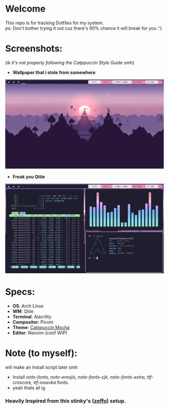 # Welcome
This repo is for tracking Dotfiles for my system.\
*ps*: Don't bother trying it out cuz there's 90% chance it will break for you :')

# Screenshots:
*(ik it's not properly following the Catppuccin Style Guide smh)*

- **Wallpaper that i stole from somewhere**

<img src="assets/wallpaper.png">

- **Freak you Qtile**

<img src="assets/terminals.png">

# Specs:
- **OS**: Arch Linux
- **WM**: Qtile
- **Terminal**: Alacritty
- **Compositor**: Picom
- **Theme**: [Catppuccin Mocha](https://github.com/catppuccin/catppuccin)
- **Editor**: Neovim (conf WIP)

# Note (to myself):
will make an install script later smh

- Install *noto-fonts, noto-emojis, noto-fonts-cjk, noto-fonts-extra, ttf-croscore, ttf-iosevka* fonts.
- yeah thats all ig


### Heavily Inspired from this stinky's ([zeffo](https://github.com/zeffo)) setup.
